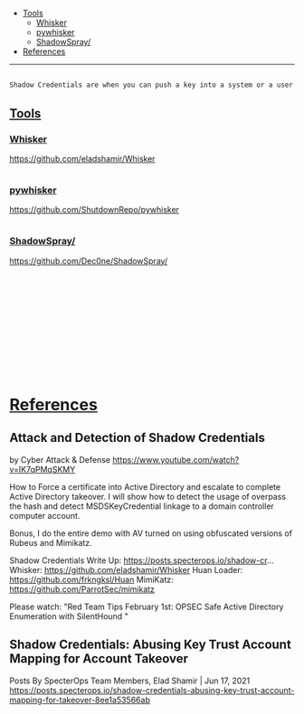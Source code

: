 - [Tools](#tools)
    - [Whisker](#whisker)
    - [pywhisker](#pywhisker)
    - [ShadowSpray/](#shadowspray)
- [References](#references)

-------------------------------------------

## 
```sh
Shadow Credentials are when you can push a key into a system or a user account and then authenticate to it. It sounds crazy but it is entirely possible. We're going to use a tool called whisker to do this today.
```

## [Tools](#tools-1)
### [Whisker](#whisker-1)
https://github.com/eladshamir/Whisker
```sh

```

### [pywhisker](#pywhisker-1)
https://github.com/ShutdownRepo/pywhisker
```sh

```

### [ShadowSpray/](#shadowspray-1)
https://github.com/Dec0ne/ShadowSpray/
```sh

```

## 
```sh

```

## 
```sh

```

## 
```sh

```

## 
```sh

```

## 
```sh

```

## 
```sh

```

# [References](#references-1)

## Attack and Detection of Shadow Credentials
by Cyber Attack & Defense
https://www.youtube.com/watch?v=IK7qPMqSKMY

How to Force a certificate into Active Directory and escalate to complete 
Active Directory takeover. I will show how to detect the usage of overpass the hash and detect MSDSKeyCredential linkage to a domain controller computer account. 

Bonus, I do the entire demo with AV turned on using obfuscated versions of Rubeus and Mimikatz.

Shadow Credentials Write Up: https://posts.specterops.io/shadow-cr...
Whisker: https://github.com/eladshamir/Whisker
Huan Loader: https://github.com/frkngksl/Huan
MimiKatz: https://github.com/ParrotSec/mimikatz

Please watch: "Red Team Tips February 1st: OPSEC Safe Active Directory Enumeration with SilentHound " 

## Shadow Credentials: Abusing Key Trust Account Mapping for Account Takeover
Posts By SpecterOps Team Members, Elad Shamir | Jun 17, 2021
https://posts.specterops.io/shadow-credentials-abusing-key-trust-account-mapping-for-takeover-8ee1a53566ab